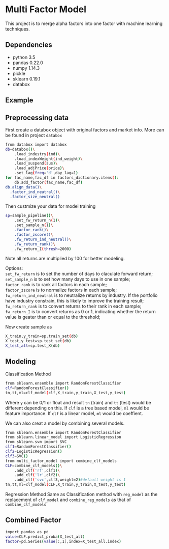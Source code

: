 Multi Factor Model
==================
This project is to merge alpha factors into one factor with machine learning techniques.

Dependencies
------------
- python 3.5
- pandas 0.22.0
- numpy 1.14.3
- pickle
- sklearn 0.19.1
- databox

Example
-------
## Preprocessing data 
First create a databox object with original factors and market info. More can be found in project `databox`
```bash
from databox import databox
db=databox()\
    .load_indestry(ind)\
    .load_indexWeight(ind_weight)\
    .load_suspend(sus)\
    .load_adjPrice(price)\
    .set_lag(freq='d',day_lag=1)
for fac_name,fac_df in factors_dictionary.items():
    db.add_factor(fac_name,fac_df)
db.align_data()\
  .factor_ind_neutral()\
  .factor_size_neutral()
```
Then custmize your data for model training
```bash
sp=sample_pipeline()\
    .set_fw_return_n(1)\
    .set_sample_n(1)\
    .factor_rank()\
    .factor_zscore()\
    .fw_return_ind_neutral()\
    .fw_return_rank()\
    .fw_return_I(thresh=2000)
```
Note all returns are multiplied by 100 for better modeling.

Options:  
``set_fw_return`` is to set the number of days to claculate forward return;  
``set_sample_n`` is to set how many days to use in one sample;  
``factor_rank`` is to rank all factors in each sample;  
``factor_zscore`` is to normalize factors in each sample;  
``fw_return_ind_neutral`` is to neutralize returns by industry. If the portfolio have industry constrain, this is likely to improve the training result;  
``fw_return_rank`` is to convert returns to their rank in each sample;  
``fw_return_I`` is to convert returns as 0 or 1, indicating whether the return value is geater than or equal to the threshold;

Now create sample as 
```bash
X_train,y_train=sp.train_set(db)
X_test,y_test=sp.test_set(db)
X_test_all=sp.test_X(db)
```
## Modeling
Classification Method
```bash
from sklearn.ensemble import RandomForestClassifier
clf=RandomForestClassifier()
tn,tt,ml=clf_model(clf,X_train,y_train,X_test,y_test)
```
Where ``y`` can be 0/1 or float and result ``tn`` (train) and ``tt`` (test) would be different depending on this.
If ``clf`` is a tree based model, ``ml`` would be feature importance.
If ``clf`` is a linear model, ``ml`` would be coeffient.

We can also creat a model by combining several models.
```bash
from sklearn.ensemble import RandomForestClassifier
from sklearn.linear_model import LogisticRegression
from sklearn.svm import SVC
clf1=RandomForestClassifier()
clf2=LogisticRegression()
clf3=SVC()
from multi_factor_model import combine_clf_models
CLF=combine_clf_models()\
    .add_clf('rf',clf1)\
    .add_clf('lr',clf2)\
    .add_clf('svc',clf3,weight=2)#default weight is 1
tn,tt,ml=clf_model(CLF,X_train,y_train,X_test,y_test)    
```

Regression Method
Same as Classification method with ``reg_model`` as the replacement of ``clf_model`` and ``combine_reg_models`` as that of ``combine_clf_models``

## Combined Factor
```bash
import pandas as pd
value=CLF.predict_proba(X_test_all)
factor=pd.Series(value[:,1],index=X_test_all.index)
```
